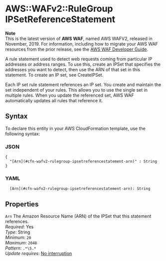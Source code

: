 # AWS::WAFv2::RuleGroup IPSetReferenceStatement<a name="aws-properties-wafv2-rulegroup-ipsetreferencestatement"></a>

**Note**  
This is the latest version of **AWS WAF**, named AWS WAFV2, released in November, 2019\. For information, including how to migrate your AWS WAF resources from the prior release, see the [AWS WAF Developer Guide](https://docs.aws.amazon.com/waf/latest/developerguide/waf-chapter.html)\. 

A rule statement used to detect web requests coming from particular IP addresses or address ranges\. To use this, create an IPSet that specifies the addresses you want to detect, then use the ARN of that set in this statement\. To create an IP set, see CreateIPSet\.

Each IP set rule statement references an IP set\. You create and maintain the set independent of your rules\. This allows you to use the single set in multiple rules\. When you update the referenced set, AWS WAF automatically updates all rules that reference it\.

## Syntax<a name="aws-properties-wafv2-rulegroup-ipsetreferencestatement-syntax"></a>

To declare this entity in your AWS CloudFormation template, use the following syntax:

### JSON<a name="aws-properties-wafv2-rulegroup-ipsetreferencestatement-syntax.json"></a>

```
{
  "[Arn](#cfn-wafv2-rulegroup-ipsetreferencestatement-arn)" : String
}
```

### YAML<a name="aws-properties-wafv2-rulegroup-ipsetreferencestatement-syntax.yaml"></a>

```
  [Arn](#cfn-wafv2-rulegroup-ipsetreferencestatement-arn): String
```

## Properties<a name="aws-properties-wafv2-rulegroup-ipsetreferencestatement-properties"></a>

`Arn`  <a name="cfn-wafv2-rulegroup-ipsetreferencestatement-arn"></a>
The Amazon Resource Name \(ARN\) of the IPSet that this statement references\.  
*Required*: Yes  
*Type*: String  
*Minimum*: `20`  
*Maximum*: `2048`  
*Pattern*: `.*\S.*`  
*Update requires*: [No interruption](https://docs.aws.amazon.com/AWSCloudFormation/latest/UserGuide/using-cfn-updating-stacks-update-behaviors.html#update-no-interrupt)